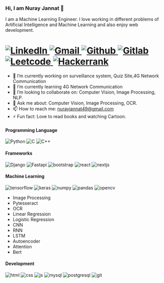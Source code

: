 ### Hi, I am Nuray Jannat 👋
I am a Machine Learning Engineer. I love working in different problems of Artificial Intelligence and Machine Learning and also enjoy web development.

<h1 align="left">
  <a href="https://www.linkedin.com/in/nuray-jannat-96370318a/">
    <img src="https://img.shields.io/badge/Linkedin-0e76a8?style=for-the-badge&logo=Linkedin&logoColor=white" alt="LinkedIn">
  </a>
  <a href="nurayjannat49@gmail.com">
    <img src="https://img.shields.io/badge/Gmail-D14836?style=for-the-badge&logo=gmail&logoColor=white" alt="Gmail">
  </a>
  <a href="https://github.com/NurayJannat">
    <img src="https://img.shields.io/badge/GitHub-100000?style=for-the-badge&logo=github&logoColor=white" alt="Github">
  </a>
  <a href="https://gitlab.com/nurayjannat49">
    <img src="https://img.shields.io/badge/GitLab-330F63?style=for-the-badge&logo=gitlab&logoColor=white" alt="Gitlab">
  </a>
  <a href="https://leetcode.com/NurayJannat/">
    <img src="https://img.shields.io/badge/-LeetCode-FFA116?style=for-the-badge&logo=LeetCode&logoColor=black" alt="Leetcode">
  </a>
  <a href="https://www.hackerrank.com/nurayjannat49">
    <img src="https://img.shields.io/badge/-Hackerrank-2EC866?style=for-the-badge&logo=HackerRank&logoColor=white" alt="Hackerrank">
  </a>
</h1>



<!-- **NurayJannat/NurayJannat** is a ✨ _special_ ✨ repository because its `README.md` (this file) appears on your GitHub profile. -->

- 🔭 I’m currently working on surveillance system, Quiz Site,4G Network Communication
- 🌱 I’m currently learning 4G Network Communication
- 👯 I’m looking to collaborate on: Computer Vision, Image Processing, NLP.<!-- - 🤔 I’m looking for help with ... -->
- 💬 Ask me about: Computer Vision, Image Processing, OCR.
- 📫 How to reach me: nurayjannat49@gmail.com
- ⚡ Fun fact: Love to read books and watching Cartoon.

#### Programming Language
![Python](https://img.shields.io/badge/Python-FFD43B?style=for-the-badge&logo=python&logoColor=blue)
![C](https://img.shields.io/badge/C-00599C?style=for-the-badge&logo=c&logoColor=white)
![C++](https://img.shields.io/badge/C%2B%2B-00599C?style=for-the-badge&logo=c%2B%2B&logoColor=white)


#### Frameworks
![Django](https://img.shields.io/badge/Django-092E20?style=for-the-badge&logo=django&logoColor=green)
![Fastapi](https://img.shields.io/badge/fastapi-109989?style=for-the-badge&logo=FASTAPI&logoColor=white)
![bootstrap](https://img.shields.io/badge/Bootstrap-563D7C?style=for-the-badge&logo=bootstrap&logoColor=white)
![react](https://img.shields.io/badge/React-20232A?style=for-the-badge&logo=react&logoColor=61DAFB)
![nextjs](https://img.shields.io/badge/next.js-000000?style=for-the-badge&logo=nextdotjs&logoColor=white)

#### Machine Learning
![tensorflow](https://img.shields.io/badge/TensorFlow-FF6F00?style=for-the-badge&logo=tensorflow&logoColor=white)
![keras](https://img.shields.io/badge/Keras-D00000?style=for-the-badge&logo=Keras&logoColor=white)
![numpy](https://img.shields.io/badge/Numpy-777BB4?style=for-the-badge&logo=numpy&logoColor=white)
![pandas](https://img.shields.io/badge/Pandas-2C2D72?style=for-the-badge&logo=pandas&logoColor=white)
![opencv](https://img.shields.io/badge/OpenCV-27338e?style=for-the-badge&logo=OpenCV&logoColor=white)
- Image Processing
- Pytesseract
- OCR
- Linear Regression
- Logistic Regression
- CNN
- RNN
- LSTM
- Autoencoder
- Attention
- Bert

#### Development
![html](https://img.shields.io/badge/HTML5-E34F26?style=for-the-badge&logo=html5&logoColor=white)
![css](https://img.shields.io/badge/CSS3-1572B6?style=for-the-badge&logo=css3&logoColor=white)
![js](https://img.shields.io/badge/JavaScript-323330?style=for-the-badge&logo=javascript&logoColor=F7DF1E)
![mysql](https://img.shields.io/badge/MySQL-005C84?style=for-the-badge&logo=mysql&logoColor=white)
![postgresql](https://img.shields.io/badge/PostgreSQL-316192?style=for-the-badge&logo=postgresql&logoColor=white)
![git](https://img.shields.io/badge/GIT-E44C30?style=for-the-badge&logo=git&logoColor=white)
